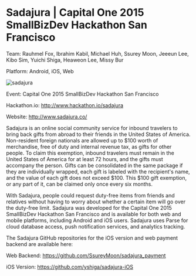 Sadajura | Capital One 2015 SmallBizDev Hackathon San Francisco
============

Team: Rauhmel Fox, Ibrahim Kabil, Michael Huh, Ssurey Moon, Jeeeun Lee, Kibo Sim, Yuichi Shiga, Heaweon Lee, Missy Bur

Platform: Android, iOS, Web

![sadajura](https://cloud.githubusercontent.com/assets/1645482/12568538/7f62b6a0-c37b-11e5-898a-5965ec1a934c.gif)

Event: Capital One 2015 SmallBizDev Hackathon San Francisco

Hackathon.io: http://www.hackathon.io/sadajura

Website: http://www.sadajura.co/

Sadajura is an online social community service for inbound travelers to bring back gifts from abroad to their friends in the United States of America. Non-resident foreign nationals are allowed up to $100 worth of merchandise, free of duty and internal revenue tax, as gifts for other people. To claim this exemption, inbound travelers must remain in the United States of America for at least 72 hours, and the gifts must accompany the person. Gifts can be consolidated in the same package if they are individually wrapped, each gift is labeled with the recipient's name, and the value of each gift does not exceed $100. This $100 gift exemption, or any part of it, can be claimed only once every six months.

With Sadajura, people could request duty-free items from friends and relatives without having to worry about whether a certain item will go over the duty-free limit. Sadajura was developed for the Capital One 2015 SmallBizDev Hackathon San Francisco and is available for both web and mobile platforms, including Android and iOS users. Sadajura uses Parse for cloud database access, push notification services, and analytics tracking.

The Sadajura GitHub repositories for the iOS version and web payment backend are available here:

Web Backend: https://github.com/SsureyMoon/sadajura_payment

iOS Version: https://github.com/yshiga/sadajura-iOS
